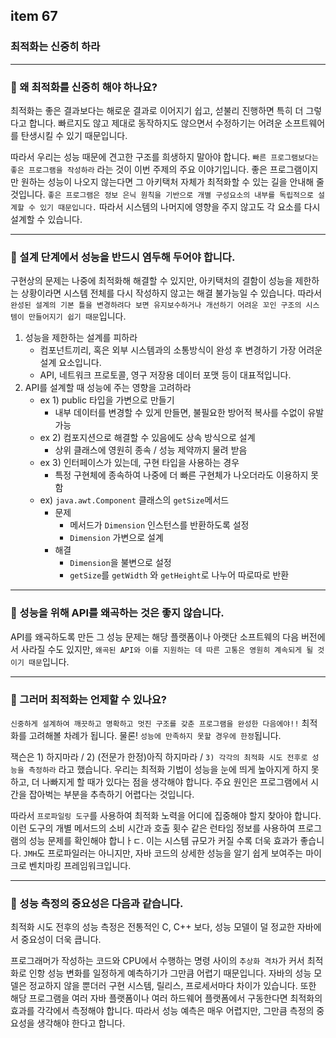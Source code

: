 ## item 67

### 최적화는 신중히 하라

---

### 🙋 왜 최적화를 신중히 해야 하나요?

최적화는 좋은 결과보다는 해로운 결과로 이어지기 쉽고, 섣불리 진행하면 특히 더 그렇다고 합니다.
빠르지도 않고 제대로 동작하지도 않으면서 수정하기는 어려운 소프트웨어를 탄생시킬 수 있기 때문입니다.

따라서 우리는 성능 때문에 견고한 구조를 희생하지 말아야 합니다. `빠른 프로그램보다는 좋은 프로그램을 작성하라` 라는 것이 이번 주제의 주요 이야기입니다.
좋은 프로그램이지만 원하는 성능이 나오지 않는다면 그 아키택처 자체가 최적화할 수 있는 길을 안내해 줄 것입니다. `좋은 프로그램은 정보 은닉 원칙을 기반으로 개별 구성요소의 내부를 독립적으로 설계할 수 있기 때문입니다.`
따라서 시스템의 나머지에 영향을 주지 않고도 각 요소를 다시 설계할 수 있습니다.

---

### 🙌 설계 단계에서 성능을 반드시 염두해 두어야 합니다.

구현상의 문제는 나중에 최적화해 해결할 수 있지만, 아키택처의 결함이 성능을 제한하는 상황이라면 시스템 전체를 다시 작성하지 않고는
해결 불가능일 수 있습니다. 따라서 `완성된 설계의 기본 틀을 변경하려다 보면 유지보수하거나 개선하기 어려운 꼬인 구조의 시스템이 만들어지기 쉽기 때문`입니다.

1. 성능을 제한하는 설계를 피하라
   - 컴포넌트끼리, 혹은 외부 시스템과의 소통방식이 완성 후 변경하기 가장 어려운 설계 요소입니다.
   - API, 네트워크 프로토콜, 영구 저장용 데이터 포맷 등이 대표적입니다.
2. API를 설계할 때 성능에 주는 영향을 고려하라
   - ex 1) public 타입을 가변으로 만들기
     - 내부 데이터를 변경할 수 있게 만들면, 불필요한 방어적 복사를 수없이 유발 가능
   - ex 2) 컴포지션으로 해결할 수 있음에도 상속 방식으로 설계
     - 상위 클래스에 영원히 종속 / 성능 제약까지 물려 받음
   - ex 3) 인터페이스가 있는데, 구현 타입을 사용하는 경우
     - 특정 구현체에 종속하여 나중에 더 빠른 구현체가 나오더라도 이용하지 못함
   - ex) `java.awt.Component` 클래스의 `getSize`메서드
     - 문제
       - 메서드가 `Dimension` 인스턴스를 반환하도록 설정
       - `Dimension` 가변으로 설계
     - 해결
       - `Dimension`을 불변으로 설정
       - `getSize`를 `getWidth` 와 `getHeight`로 나누어 따로따로 반환

---


### 🙌 성능을 위해 API를 왜곡하는 것은 좋지 않습니다.

API를 왜곡하도록 만든 그 성능 문제는 해당 플랫폼이나 아랫단 소프트웨의 다음 버전에서 사라질 수도 있지만, 
`왜곡된 API와 이를 지원하는 데 따른 고통은 영원히 계속되게 될 것이기 때문`입니다.

---


### 🙋 그러머 최적화는 언제할 수 있나요? 

`신중하게 설계하여 깨끗하고 명확하고 멋진 구조를 갖춘 프로그램을 완성한 다음에야!!`
최적화를 고려해볼 차례가 됩니다. 물론! `성능에 만족하지 못할 경우에 한정`됩니다.

잭슨은 1) 하지마라 / 2) (전문가 한정)아직 하지마라 / `3) 각각의 최적화 시도 전후로 성능을 측정하라` 라고 했습니다.
우리는 최적화 기법이 성능을 눈에 띄게 높아지게 하지 못하고, 더 나빠지게 할 때가 있다는 점을 생각해야 합니다.
주요 원인은 프로그램에서 시간을 잡아벅는 부분을 추측하기 어렵다는 것입니다.

따라서 `프로파일링 도구`를 사용하여 최적화 노력을 어디에 집중해야 할지 찾아야 합니다.
이런 도구의 개별 메서드의 소비 시간과 호출 횟수 같은 런타임 정보를 사용하여 프로그램의 성능 문제를 확인해야 합니ㅏㄷ.
이는 시스템 규모가 커질 수록 더욱 효과가 좋습니다. `JMH`도 프로파일러는 아니지만, 자바 코드의 상세한 성능을 알기 쉽게 보여주는 마이크로 벤치마킹 프레임워크입니다.

---


### 🙌 성능 측정의 중요성은 다음과 같습니다.
최적화 시도 전후의 성능 측정은 전통적인 C, C++ 보다, 성능 모델이 덜 정교한 자바에서 중요성이 더욱 큽니다.

프로그래머가 작성하는 코드와 CPU에서 수행하는 명령 사이의 `추상화 격차`가  커서 최적화로 인항 성능 변화를 일정하게 예측하기가 그만큼 어렵기 때문입니다.
자바의 성능 모델은 정교하지 않을 뿐더러 구현 시스템, 릴리스, 프로세서마다 차이가 있습니다. 
또한 해당 프로그램을 여러 자바 플랫폼이나 여러 하드웨어 플랫폼에서 구동한다면 최적화의 효과를 각각에서 측정해야 합니다. 
따라서 성능 예측은 매우 어렵지만, 그만큼 측정의 중요성을 생각해야 한다고 합니다.
